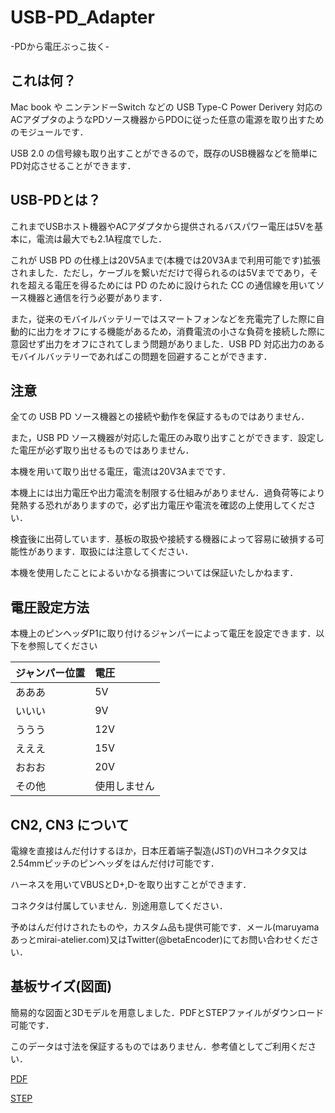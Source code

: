 # USB-PD_Adapter
-PDから電圧ぶっこ抜く-

## これは何？
Mac book や ニンテンドーSwitch などの USB Type-C Power Derivery 対応のACアダプタのようなPDソース機器からPDOに従った任意の電源を取り出すためのモジュールです．

USB 2.0 の信号線も取り出すことができるので，既存のUSB機器などを簡単にPD対応させることができます．


## USB-PDとは？
これまでUSBホスト機器やACアダプタから提供されるバスパワー電圧は5Vを基本に，電流は最大でも2.1A程度でした．

これが USB PD の仕様上は20V5Aまで(本機では20V3Aまで利用可能です)拡張されました．ただし，ケーブルを繋いだだけで得られるのは5Vまでであり，それを超える電圧を得るためには PD のために設けられた CC の通信線を用いてソース機器と通信を行う必要があります．

また，従来のモバイルバッテリーではスマートフォンなどを充電完了した際に自動的に出力をオフにする機能があるため，消費電流の小さな負荷を接続した際に意図せず出力をオフにされてしまう問題がありました．USB PD 対応出力のあるモバイルバッテリーであればこの問題を回避することができます．


## 注意
全ての USB PD ソース機器との接続や動作を保証するものではありません．

また，USB PD ソース機器が対応した電圧のみ取り出すことができます．設定した電圧が必ず取り出せるものではありません．

本機を用いて取り出せる電圧，電流は20V3Aまでです．

本機上には出力電圧や出力電流を制限する仕組みがありません．過負荷等により発熱する恐れがありますので，必ず出力電圧や電流を確認の上使用してください．

検査後に出荷しています．基板の取扱や接続する機器によって容易に破損する可能性があります．取扱には注意してください．

本機を使用したことによるいかなる損害については保証いたしかねます．


## 電圧設定方法
本機上のピンヘッダP1に取り付けるジャンパーによって電圧を設定できます．以下を参照してください

| ジャンパー位置 | 電圧 |
|:--------------|:----|
| あああ          | 5V  |
| いいい        | 9V  |
| ううう        | 12V |
| えええ        | 15V |
| おおお        | 20V |
| その他        | 使用しません |

## CN2, CN3 について
電線を直接はんだ付けするほか，日本圧着端子製造(JST)のVHコネクタ又は2.54mmピッチのピンヘッダをはんだ付け可能です．

ハーネスを用いてVBUSとD+,D-を取り出すことができます．

コネクタは付属していません．別途用意してください．

予めはんだ付けされたものや，カスタム品も提供可能です．メール(maruyamaあっとmirai-atelier.com)又はTwitter(@betaEncoder)にてお問い合わせください．

## 基板サイズ(図面)
簡易的な図面と3Dモデルを用意しました．PDFとSTEPファイルがダウンロード可能です．

このデータは寸法を保証するものではありません．参考値としてご利用ください．

[PDF](PD_Adapter.PDF)

[STEP](PD_Adapter.step)